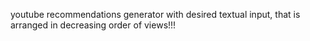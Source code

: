 youtube recommendations generator with desired textual input, that is arranged in decreasing order of views!!!
